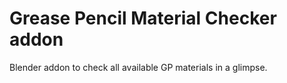 # Grease Pencil Material Checker addon
Blender addon to check all available GP materials in a glimpse.
